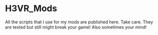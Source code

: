 # H3VR_Mods
All the scripts that I use for my mods are published here. Take care. They are tested but still might break your game! Also sometimes your mind!
